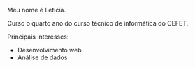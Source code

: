 Meu nome é Leticia. <br>

Curso o quarto ano do curso técnico de informática do CEFET.

Principais interesses:
- Desenvolvimento web
- Análise de dados
